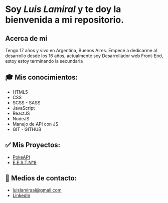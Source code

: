 
# Soy *Luis Lamiral* y te doy la bienvenida a mi repositorio.

## Acerca de mí
Tengo 17 años y vivo en Argentina, Buenos Aires. Empecé a dedicarme al desarrollo desde los 16 años, actualmente soy Desarrollador web Front-End, estoy estoy terminando la secundaria

## 🎓 Mis conocimientos:
- HTML5
- CSS
- SCSS - SASS
- JavaScript
- ReactJS
- NodeJS
- Manejo de API con JS
- GIT - GITHUB

## ✅ Mis Proyectos:
- [PokeAPI](https://github.com/LuisLamiral8/pokeApi)
- [E.E.S.T.N°8](https://github.com/LuisLamiral8/webAlmafuerte)

## 📩 Medios de contacto:
- luislamiraal@gmail.com
- [LinkedIn](https://www.linkedin.com/in/luis-lamiral/)



<!--
**LuisLamiral8/LuisLamiral8** is a ✨ _special_ ✨ repository because its `README.md` (this file) appears on your GitHub profile.

Here are some ideas to get you started:



- 🔭 I’m currently working on ...
- 🌱 I’m currently learning ...
- 👯 I’m looking to collaborate on ...
- 🤔 I’m looking for help with ...
- 💬 Ask me about ...
- 📫 How to reach me: ...
- 😄 Pronouns: ...
- ⚡ Fun fact: ...
-->
